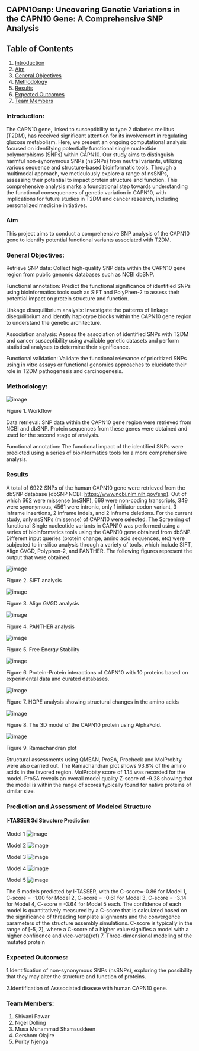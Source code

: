 ## CAPN10snp: Uncovering Genetic Variations in the CAPN10 Gene: A Comprehensive SNP Analysis

## Table of Contents
1. [Introduction]("Introduction")
2. [Aim]("Aim")
3. [General Objectives]("General-Objectives")
4. [Methodology]("Methodology")
5. [Results]("Results")
6. [Expected Outcomes]("Expected_Outcomes")
7. [Team Members]("Team_Members")


### Introduction:
The CAPN10 gene, linked to susceptibility to type 2 diabetes mellitus (T2DM), has received significant attention for its involvement in regulating glucose metabolism. Here, we present an ongoing computational analysis focused on identifying potentially functional single nucleotide polymorphisms (SNPs) within CAPN10. Our study aims to distinguish harmful non-synonymous SNPs (nsSNPs) from neutral variants, utilizing various sequence and structure-based bioinformatic tools. Through a multimodal approach, we meticulously explore a range of nsSNPs, assessing their potential to impact protein structure and function. This comprehensive analysis marks a foundational step towards understanding the functional consequences of genetic variation in CAPN10, with implications for future studies in T2DM and cancer research, including personalized medicine initiatives.

### Aim
This project aims to conduct a comprehensive SNP analysis of the CAPN10 gene to identify potential functional variants associated with T2DM.

### General Objectives:
Retrieve SNP data: Collect high-quality SNP data within the CAPN10 gene region from public genomic databases such as NCBI dbSNP.

Functional annotation: Predict the functional significance of identified SNPs using bioinformatics tools such as SIFT and PolyPhen-2 to assess their potential impact on protein structure and function.

Linkage disequilibrium analysis: Investigate the patterns of linkage disequilibrium and identify haplotype blocks within the CAPN10 gene region to understand the genetic architecture.

Association analysis: Assess the association of identified SNPs with T2DM and cancer susceptibility using available genetic datasets and perform statistical analyses to determine their significance.

Functional validation: Validate the functional relevance of prioritized SNPs using in vitro assays or functional genomics approaches to elucidate their role in T2DM pathogenesis and carcinogenesis.


### Methodology:
![image](https://github.com/omicscodeathon/capn10snp/blob/main/figures/Workflow_CAPN10snp.jpg)

Figure 1. Workflow

Data retrieval: SNP data within the CAPN10 gene region were retrieved from NCBI and dbSNP. Protein sequences from these genes were obtained and used for the second stage of analysis.

Functional annotation: The functional impact of the identified SNPs were predicted using a series of bioinformatics tools for a more comprehensive analysis. 


### Results

A total of 6922 SNPs of the human CAPN10 gene were retrieved from the dbSNP database (dbSNP NCBI: https://www.ncbi.nlm.nih.gov/snp). Out of which 662 were missense (nsSNP), 669 were non-coding transcripts, 349 were synonymous, 4561 were intronic, only 1 initiator codon variant, 3 inframe insertions, 2 inframe indels, and 2 inframe deletions. For the current study, only nsSNPs (missense) of CAPN10 were selected.
The Screening of functional Single nucleotide variants in CAPN10 was performed using a series of bioinformatics tools using the CAPN10 gene obtained from dbSNP. Different input queries (protein change, amino acid sequences, etc) were subjected to in-silico analysis through a variety of tools, which include SIFT, Align GVGD, Polyphen-2, and PANTHER. The following figures represent the output that were obtained.


![image](figures/SIFT_analysis.jpg)

Figure 2. SIFT analysis


![image](figures/align_GVGD.png)

Figure 3. Align GVGD analysis


![image](figures/panther_analysis.png)

Figure 4. PANTHER analysis

![image](figures/free_energy_stability_prediction.png)

Figure 5. Free Energy Stability

![image](figures/protein-protein_interaction.png)

Figure 6. Protein-Protein interactions of CAPN10 with 10 proteins based on experimental data and curated databases.


![image](figures/HOPE_Mutations.png)

Figure 7. HOPE analysis showing structural changes in the amino acids

![image](figures\3D_3.png)

Figure 8. The 3D model of the CAPN10 protein using AlphaFold. 

![image](figures\3D_1.png)

Figure 9. Ramachandran plot


Structural assessments using QMEAN, ProSA, Procheck and MolProbity were also carried out. The Ramachandran plot shows 93.8% of the amino acids in the favored region. MolProbity score of 1.14 was recorded for the model. ProSA reveals an overall model quality Z-score of -9.28 showing that the model is within the range of scores typically found for native proteins of similar size.
### Prediction and Assessment of Modeled Structure
#### I-TASSER 3d Structure Prediction

Model 1
![image](https://github.com/omicscodeathon/capn10snp/blob/main/output/model1.gif)

Model 2
![image](https://github.com/omicscodeathon/capn10snp/blob/main/output/model2.gif)

Model 3
![image](https://github.com/omicscodeathon/capn10snp/blob/main/output/model3.gif)

Model 4
![image](https://github.com/omicscodeathon/capn10snp/blob/main/output/model4.gif)

Model 5
![image](https://github.com/omicscodeathon/capn10snp/blob/main/output/model5.gif)

The 5 models predicted by I-TASSER, with the C-score=-0.86 for Model 1, C-score = -1.00 for Model 2, C-score = -0.61 for Model 3, C-score = -3.14 for Model 4, C-score = -3.64 for Model 5 each. The confidence of each model is quantitatively measured by a C-score that is calculated based on the significance of threading template alignments and the convergence parameters of the structure assembly simulations. C-score is typically in the range of [-5, 2], where a C-score of a higher value signifies a model with a higher confidence and vice-versa(ref)
7. Three-dimensional modeling of the mutated protein


<!--### Linkage disequilibrium analysis: 
Analyze linkage disequilibrium patterns and identify haplotype blocks using statistical methods.

### Association analysis: 
Conduct association analysis using available genetic datasets and perform statistical tests.

### Functional validation: 
Validate the functional relevance of prioritized SNPs using experimental assays or functional genomics approaches.


### Catalog of identified SNPs within the CAPN10 gene.
Assessment of functional significance for prioritized SNPs.

Identification of haplotype blocks and linkage disequilibrium patterns within CAPN10.

Association analysis results linking specific SNPs to various disorders.

Functional validation of selected SNPs to elucidate their role in T2DM pathogenesis.-->

### Expected Outcomes:
1.Identification of non-synonymous SNPs (nsSNPs), exploring the possibility that they may alter the structure and function of proteins.

2.Identification of Asssociated disease with human CAPN10 gene.

### Team Members: 
1. Shivani Pawar
2. Nigel Dolling
3. Musa Muhammad Shamsuddeen
4. Gershom Olajire
5. Purity Njenga


